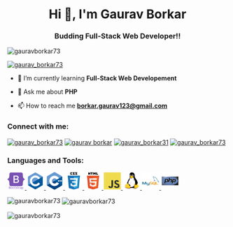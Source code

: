 <h1 align="center">Hi 👋, I'm Gaurav Borkar</h1>
<h3 align="center">Budding Full-Stack Web Developer!!</h3>

<p align="left"> <img src="https://komarev.com/ghpvc/?username=gauravborkar73&label=Profile%20views&color=0e75b6&style=flat" alt="gauravborkar73" /> </p>

<p align="left"> <a href="https://twitter.com/gaurav_borkar73" target="blank"><img src="https://img.shields.io/twitter/follow/gaurav_borkar73?logo=twitter&style=for-the-badge" alt="gaurav_borkar73" /></a> </p>

- 🌱 I’m currently learning **Full-Stack Web Developement**

- 💬 Ask me about **PHP**

- 📫 How to reach me **borkar.gaurav123@gmail.com**

<h3 align="left">Connect with me:</h3>
<p align="left">
<a href="https://twitter.com/gaurav_borkar73" target="blank"><img align="center" src="https://raw.githubusercontent.com/rahuldkjain/github-profile-readme-generator/master/src/images/icons/Social/twitter.svg" alt="gaurav_borkar73" height="30" width="40" /></a>
<a href="https://linkedin.com/in/gaurav borkar" target="blank"><img align="center" src="https://raw.githubusercontent.com/rahuldkjain/github-profile-readme-generator/master/src/images/icons/Social/linked-in-alt.svg" alt="gaurav borkar" height="30" width="40" /></a>
<a href="https://instagram.com/gaurav_borkar31" target="blank"><img align="center" src="https://raw.githubusercontent.com/rahuldkjain/github-profile-readme-generator/master/src/images/icons/Social/instagram.svg" alt="gaurav_borkar31" height="30" width="40" /></a>
<a href="https://www.leetcode.com/gaurav_borkar73" target="blank"><img align="center" src="https://raw.githubusercontent.com/rahuldkjain/github-profile-readme-generator/master/src/images/icons/Social/leet-code.svg" alt="gaurav_borkar73" height="30" width="40" /></a>
</p>

<h3 align="left">Languages and Tools:</h3>
<p align="left"> <a href="https://getbootstrap.com" target="_blank" rel="noreferrer"> <img src="https://raw.githubusercontent.com/devicons/devicon/master/icons/bootstrap/bootstrap-plain-wordmark.svg" alt="bootstrap" width="40" height="40"/> </a> <a href="https://www.cprogramming.com/" target="_blank" rel="noreferrer"> <img src="https://raw.githubusercontent.com/devicons/devicon/master/icons/c/c-original.svg" alt="c" width="40" height="40"/> </a> <a href="https://www.w3schools.com/cpp/" target="_blank" rel="noreferrer"> <img src="https://raw.githubusercontent.com/devicons/devicon/master/icons/cplusplus/cplusplus-original.svg" alt="cplusplus" width="40" height="40"/> </a> <a href="https://www.w3schools.com/css/" target="_blank" rel="noreferrer"> <img src="https://raw.githubusercontent.com/devicons/devicon/master/icons/css3/css3-original-wordmark.svg" alt="css3" width="40" height="40"/> </a> <a href="https://www.w3.org/html/" target="_blank" rel="noreferrer"> <img src="https://raw.githubusercontent.com/devicons/devicon/master/icons/html5/html5-original-wordmark.svg" alt="html5" width="40" height="40"/> </a> <a href="https://developer.mozilla.org/en-US/docs/Web/JavaScript" target="_blank" rel="noreferrer"> <img src="https://raw.githubusercontent.com/devicons/devicon/master/icons/javascript/javascript-original.svg" alt="javascript" width="40" height="40"/> </a> <a href="https://www.linux.org/" target="_blank" rel="noreferrer"> <img src="https://raw.githubusercontent.com/devicons/devicon/master/icons/linux/linux-original.svg" alt="linux" width="40" height="40"/> </a> <a href="https://www.mysql.com/" target="_blank" rel="noreferrer"> <img src="https://raw.githubusercontent.com/devicons/devicon/master/icons/mysql/mysql-original-wordmark.svg" alt="mysql" width="40" height="40"/> </a> <a href="https://www.php.net" target="_blank" rel="noreferrer"> <img src="https://raw.githubusercontent.com/devicons/devicon/master/icons/php/php-original.svg" alt="php" width="40" height="40"/> </a> </p>

<p><img align="left" src="https://github-readme-stats.vercel.app/api/top-langs?username=gauravborkar73&show_icons=true&locale=en&layout=compact" alt="gauravborkar73" /></p>

<p>&nbsp;<img align="center" src="https://github-readme-stats.vercel.app/api?username=gauravborkar73&show_icons=true&locale=en" alt="gauravborkar73" /></p>

<p><img align="center" src="https://github-readme-streak-stats.herokuapp.com/?user=gauravborkar73&" alt="gauravborkar73" /></p>
